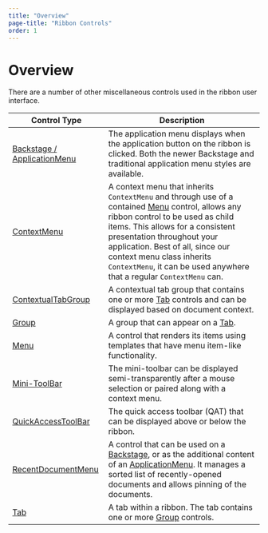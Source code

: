 ```yaml
---
title: "Overview"
page-title: "Ribbon Controls"
order: 1
---
```

# Overview

There are a number of other miscellaneous controls used in the ribbon user interface.

| Control Type | Description |
|-----|-----|
| [Backstage / ApplicationMenu](applicationmenu.md) | The application menu displays when the application button on the ribbon is clicked.  Both the newer Backstage and traditional application menu styles are available. |
| [ContextMenu](contextmenu.md) | A context menu that inherits `ContextMenu` and through use of a contained [Menu](menu.md) control, allows any ribbon control to be used as child items.  This allows for a consistent presentation throughout your application.  Best of all, since our context menu class inherits `ContextMenu`, it can be used anywhere that a regular `ContextMenu` can. |
| [ContextualTabGroup](contextualtabgroup.md) | A contextual tab group that contains one or more [Tab](tab.md) controls and can be displayed based on document context. |
| [Group](group.md) | A group that can appear on a [Tab](tab.md). |
| [Menu](menu.md) | A control that renders its items using templates that have menu item-like functionality. |
| [Mini-ToolBar](minitoolbar.md) | The mini-toolbar can be displayed semi-transparently after a mouse selection or paired along with a context menu. |
| [QuickAccessToolBar](quickaccesstoolbar.md) | The quick access toolbar (QAT) that can be displayed above or below the ribbon. |
| [RecentDocumentMenu](recentdocumentmenu.md) | A control that can be used on a [Backstage](applicationmenu.md), or as the additional content of an [ApplicationMenu](applicationmenu.md).  It manages a sorted list of recently-opened documents and allows pinning of the documents. |
| [Tab](tab.md) | A tab within a ribbon.  The tab contains one or more [Group](group.md) controls. |
